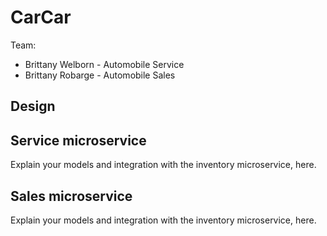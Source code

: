 # CarCar

Team:


* Brittany Welborn - Automobile Service
* Brittany Robarge - Automobile Sales


## Design

## Service microservice

Explain your models and integration with the inventory
microservice, here.

## Sales microservice

Explain your models and integration with the inventory
microservice, here.

